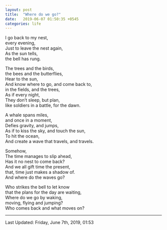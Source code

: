 ```yaml
---
layout: post
title:  "Where do we go?"
date:   2019-06-07 01:50:35 +0545
categories: life
---
```

I go back to my nest,  
every evening,  
Just to leave the nest again,  
As the sun tells,  
the bell has rung.  

The trees and the birds,  
the bees and the butterflies,  
Hear to the sun,  
And know where to go, and come back to,  
in the fields, and the trees,  
As if every night,  
They don’t sleep, but plan,  
like soldiers in a battle, for the dawn.  

A whale spans miles,  
and once in a moment,  
Defies gravity, and jumps,  
As if to kiss the sky, and touch the sun,  
To hit the ocean,  
And create a wave that travels, and travels.  

Somehow,  
The time manages to slip ahead,  
Has it no nest to come back?  
And we all gift time the present,  
that, time just makes a shadow of.  
And where do the waves go?  

Who strikes the bell to let know  
that the plans for the day are waiting,  
Where do we go by waking,  
moving, flying and jumping?  
Who comes back and what moves on?  

----------
Last Updated: Friday, June 7th, 2019, 01:53
